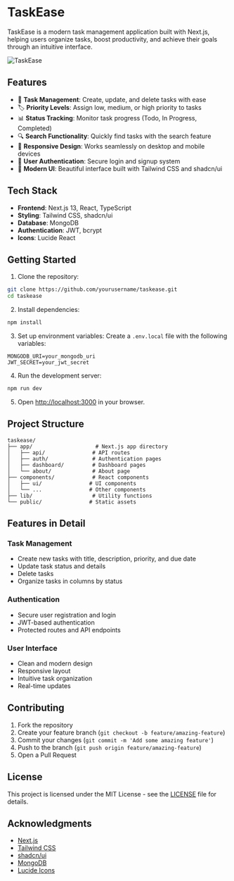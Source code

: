 # TaskEase

TaskEase is a modern task management application built with Next.js, helping users organize tasks, boost productivity, and achieve their goals through an intuitive interface.

![TaskEase](https://images.unsplash.com/photo-1484480974693-6ca0a78fb36b?auto=format&fit=crop&q=80&w=2072)

## Features

- 📝 **Task Management**: Create, update, and delete tasks with ease
- 🏷️ **Priority Levels**: Assign low, medium, or high priority to tasks
- 📊 **Status Tracking**: Monitor task progress (Todo, In Progress, Completed)
- 🔍 **Search Functionality**: Quickly find tasks with the search feature
- 📱 **Responsive Design**: Works seamlessly on desktop and mobile devices
- 🔐 **User Authentication**: Secure login and signup system
- 🎨 **Modern UI**: Beautiful interface built with Tailwind CSS and shadcn/ui

## Tech Stack

- **Frontend**: Next.js 13, React, TypeScript
- **Styling**: Tailwind CSS, shadcn/ui
- **Database**: MongoDB
- **Authentication**: JWT, bcrypt
- **Icons**: Lucide React

## Getting Started

1. Clone the repository:
```bash
git clone https://github.com/yourusername/taskease.git
cd taskease
```

2. Install dependencies:
```bash
npm install
```

3. Set up environment variables:
Create a `.env.local` file with the following variables:
```env
MONGODB_URI=your_mongodb_uri
JWT_SECRET=your_jwt_secret
```

4. Run the development server:
```bash
npm run dev
```

5. Open [http://localhost:3000](http://localhost:3000) in your browser.

## Project Structure

```
taskease/
├── app/                    # Next.js app directory
│   ├── api/               # API routes
│   ├── auth/              # Authentication pages
│   ├── dashboard/         # Dashboard pages
│   └── about/             # About page
├── components/            # React components
│   ├── ui/               # UI components
│   └── ...               # Other components
├── lib/                   # Utility functions
└── public/               # Static assets
```

## Features in Detail

### Task Management
- Create new tasks with title, description, priority, and due date
- Update task status and details
- Delete tasks
- Organize tasks in columns by status

### Authentication
- Secure user registration and login
- JWT-based authentication
- Protected routes and API endpoints

### User Interface
- Clean and modern design
- Responsive layout
- Intuitive task organization
- Real-time updates

## Contributing

1. Fork the repository
2. Create your feature branch (`git checkout -b feature/amazing-feature`)
3. Commit your changes (`git commit -m 'Add some amazing feature'`)
4. Push to the branch (`git push origin feature/amazing-feature`)
5. Open a Pull Request

## License

This project is licensed under the MIT License - see the [LICENSE](LICENSE) file for details.


## Acknowledgments

- [Next.js](https://nextjs.org/)
- [Tailwind CSS](https://tailwindcss.com/)
- [shadcn/ui](https://ui.shadcn.com/)
- [MongoDB](https://www.mongodb.com/)
- [Lucide Icons](https://lucide.dev/)